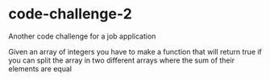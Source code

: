 # code-challenge-2
Another code challenge for a job application

Given an array of integers you have to make a function that will return true if you can split the array in two different arrays where the sum of their elements are equal
